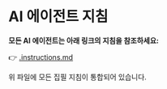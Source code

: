 # AI 에이전트 지침

**모든 AI 에이전트는 아래 링크의 지침을 참조하세요:**

👉 [.instructions.md](.instructions.md)

위 파일에 모든 집필 지침이 통합되어 있습니다.
